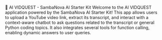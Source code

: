 🎥 AI VIDQUEST - SambaNova AI Starter Kit
Welcome to the AI VIDQUEST application powered by the SambaNova AI Starter Kit! This app allows users to upload a YouTube video link, extract its transcript, and interact with a context-aware chatbot to ask questions related to the transcript or general Python coding topics. It also integrates several tools for function calling, enabling dynamic answers to user queries.
